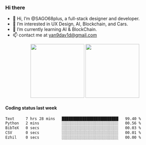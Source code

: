 
### Hi there 

- 👋 Hi, I’m @SAGO68plus, a full-stack designer and developer.
- 👀 I’m interested in UX Design, AI, Blockchain, and Cars.
- 🌱 I’m currently learning AI & BlockChain.
- 📫 contact me at yan9dav1d@gmail.com
<div align="center">
  <span>  </span>
  <img height="170px" src="https://github-readme-stats.vercel.app/api?username=SAGO68plus" />
  <span>  </span>
  <img height="170px" src="https://github-readme-stats.vercel.app/api/top-langs/?username=SAGO68plus&layout=compact&langs_count=8" />
  <span>  </span>
</div>

#### Coding status last week
<!--START_SECTION:waka-->

```txt
Text     7 hrs 28 mins   █████████████████████████   99.40 %
Python   2 mins          ░░░░░░░░░░░░░░░░░░░░░░░░░   00.56 %
BibTeX   0 secs          ░░░░░░░░░░░░░░░░░░░░░░░░░   00.03 %
CSV      0 secs          ░░░░░░░░░░░░░░░░░░░░░░░░░   00.01 %
Ezhil    0 secs          ░░░░░░░░░░░░░░░░░░░░░░░░░   00.00 %
```

<!--END_SECTION:waka-->
